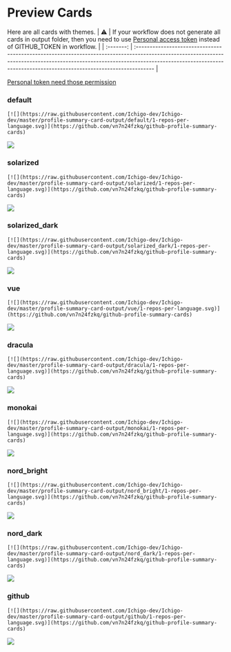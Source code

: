 
# Preview Cards

Here are all cards with themes.
| :warning: | If your workflow does not generate all cards in output folder, then you need to use [Personal access token](https://docs.github.com/en/actions/configuring-and-managing-workflows/creating-and-storing-encrypted-secrets) instead of GITHUB_TOKEN in workflow. |
| :-------: | :------------------------------------------------------------------------------------------------------------------------------------------------------------------------------------------------------------------------------------------------ |

[Personal token need those permission](https://github.com/vn7n24fzkq/github-profile-summary-cards/wiki/Personal-access-token-permissions)


### default


```
[![](https://raw.githubusercontent.com/Ichigo-dev/Ichigo-dev/master/profile-summary-card-output/default/1-repos-per-language.svg)](https://github.com/vn7n24fzkq/github-profile-summary-cards)
```
![](https://raw.githubusercontent.com/Ichigo-dev/Ichigo-dev/master/profile-summary-card-output/default/1-repos-per-language.svg)


### solarized


```
[![](https://raw.githubusercontent.com/Ichigo-dev/Ichigo-dev/master/profile-summary-card-output/solarized/1-repos-per-language.svg)](https://github.com/vn7n24fzkq/github-profile-summary-cards)
```
![](https://raw.githubusercontent.com/Ichigo-dev/Ichigo-dev/master/profile-summary-card-output/solarized/1-repos-per-language.svg)


### solarized_dark


```
[![](https://raw.githubusercontent.com/Ichigo-dev/Ichigo-dev/master/profile-summary-card-output/solarized_dark/1-repos-per-language.svg)](https://github.com/vn7n24fzkq/github-profile-summary-cards)
```
![](https://raw.githubusercontent.com/Ichigo-dev/Ichigo-dev/master/profile-summary-card-output/solarized_dark/1-repos-per-language.svg)


### vue


```
[![](https://raw.githubusercontent.com/Ichigo-dev/Ichigo-dev/master/profile-summary-card-output/vue/1-repos-per-language.svg)](https://github.com/vn7n24fzkq/github-profile-summary-cards)
```
![](https://raw.githubusercontent.com/Ichigo-dev/Ichigo-dev/master/profile-summary-card-output/vue/1-repos-per-language.svg)


### dracula


```
[![](https://raw.githubusercontent.com/Ichigo-dev/Ichigo-dev/master/profile-summary-card-output/dracula/1-repos-per-language.svg)](https://github.com/vn7n24fzkq/github-profile-summary-cards)
```
![](https://raw.githubusercontent.com/Ichigo-dev/Ichigo-dev/master/profile-summary-card-output/dracula/1-repos-per-language.svg)


### monokai


```
[![](https://raw.githubusercontent.com/Ichigo-dev/Ichigo-dev/master/profile-summary-card-output/monokai/1-repos-per-language.svg)](https://github.com/vn7n24fzkq/github-profile-summary-cards)
```
![](https://raw.githubusercontent.com/Ichigo-dev/Ichigo-dev/master/profile-summary-card-output/monokai/1-repos-per-language.svg)


### nord_bright


```
[![](https://raw.githubusercontent.com/Ichigo-dev/Ichigo-dev/master/profile-summary-card-output/nord_bright/1-repos-per-language.svg)](https://github.com/vn7n24fzkq/github-profile-summary-cards)
```
![](https://raw.githubusercontent.com/Ichigo-dev/Ichigo-dev/master/profile-summary-card-output/nord_bright/1-repos-per-language.svg)


### nord_dark


```
[![](https://raw.githubusercontent.com/Ichigo-dev/Ichigo-dev/master/profile-summary-card-output/nord_dark/1-repos-per-language.svg)](https://github.com/vn7n24fzkq/github-profile-summary-cards)
```
![](https://raw.githubusercontent.com/Ichigo-dev/Ichigo-dev/master/profile-summary-card-output/nord_dark/1-repos-per-language.svg)


### github


```
[![](https://raw.githubusercontent.com/Ichigo-dev/Ichigo-dev/master/profile-summary-card-output/github/1-repos-per-language.svg)](https://github.com/vn7n24fzkq/github-profile-summary-cards)
```
![](https://raw.githubusercontent.com/Ichigo-dev/Ichigo-dev/master/profile-summary-card-output/github/1-repos-per-language.svg)

